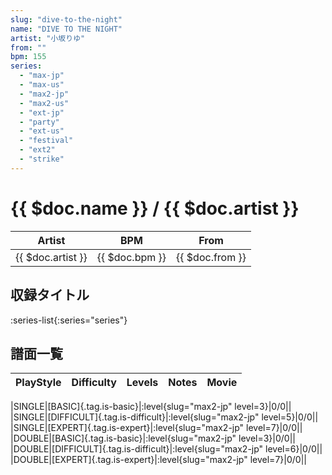 ```yaml
---
slug: "dive-to-the-night"
name: "DIVE TO THE NIGHT"
artist: "小坂りゆ"
from: ""
bpm: 155
series:
  - "max-jp"
  - "max-us"
  - "max2-jp"
  - "max2-us"
  - "ext-jp"
  - "party"
  - "ext-us"
  - "festival"
  - "ext2"
  - "strike"
---
```


# {{ $doc.name }} / {{ $doc.artist }}

|Artist|BPM|From|
|------|---|----|
|{{ $doc.artist }}|{{ $doc.bpm }}|{{ $doc.from }}|

## 収録タイトル

:series-list{:series="series"}

## 譜面一覧

|PlayStyle|Difficulty|Levels|Notes|Movie|
|---------|----------|------|-----|-----|
<!-- max2-jp -->
|SINGLE|[BASIC]{.tag.is-basic}|:level{slug="max2-jp" level=3}|0/0||
|SINGLE|[DIFFICULT]{.tag.is-difficult}|:level{slug="max2-jp" level=5}|0/0||
|SINGLE|[EXPERT]{.tag.is-expert}|:level{slug="max2-jp" level=7}|0/0||
|DOUBLE|[BASIC]{.tag.is-basic}|:level{slug="max2-jp" level=3}|0/0||
|DOUBLE|[DIFFICULT]{.tag.is-difficult}|:level{slug="max2-jp" level=6}|0/0||
|DOUBLE|[EXPERT]{.tag.is-expert}|:level{slug="max2-jp" level=7}|0/0||

